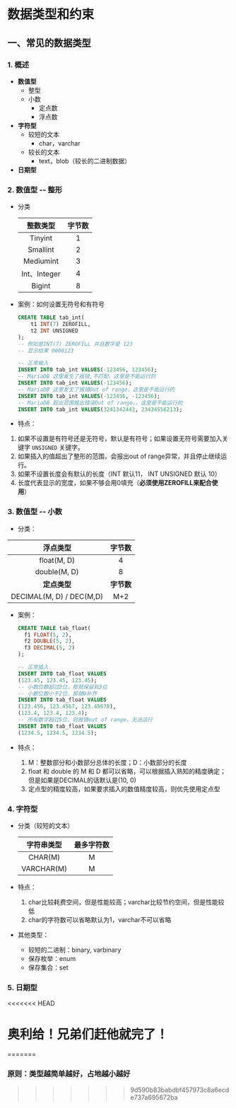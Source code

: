 # 	数据类型和约束

## 一、常见的数据类型

### 1. 概述

+ **数值型**
  + 整型
  + 小数
    + 定点数
    + 浮点数
+ **字符型**
  + 较短的文本
    + char，varchar
  + 较长的文本
    + text，blob（较长的二进制数据）
+ **日期型**

### 2. 数值型 -- 整形

+ 分类

    |   整数类型   | 字节数 |
    | :----------: | :----: |
    |   Tinyint    |   1    |
    |   Smallint   |   2    |
    |  Mediumint   |   3    |
    | Int、Integer |   4    |
    |    Bigint    |   8    |

+ 案例：如何设置无符号和有符号

    ```sql
    CREATE TABLE tab_int(
        t1 INT(7) ZEROFILL,
        t2 INT UNSIGNED
    );
    -- 例如是INT(7) ZEROFILL 并且数字是 123
    -- 显示结果 0000123

    -- 正常输入
    INSERT INTO tab_int VALUES(-123456, 123456);
    -- MariaDB 这里发生了报错,不匹配，这里是不能运行的
    INSERT INTO tab_int VALUES(-123456);
    -- MariaDB 这里发生了报错Out of range，这里是不能运行的
    INSERT INTO tab_int VALUES(-123456, -123456);
    -- MariaDB 超出范围报出错误Out of range，，这里是不能运行的
    INSERT INTO tab_int VALUES(3241342443, 23434556213);
    ```

+ 特点：
1. 如果不设置是有符号还是无符号，默认是有符号；如果设置无符号需要加入关键字 `UNSIGNED` 关键字。
  2. 如果插入的值超出了整形的范围，会报出out of range异常，并且停止继续运行。
  3. 如果不设置长度会有默认的长度（INT 默认11， INT UNSIGNED 默认 10）
  4. 长度代表显示的宽度，如果不够会用0填充（**必须使用ZEROFILL来配合使用**）

### 3. 数值型 -- 小数

+ 分类：

|         浮点类型         |   字节数   |
| :----------------------: | :--------: |
|       float(M, D)        |     4      |
|       double(M, D)       |     8      |
|       **定点类型**       | **字节数** |
| DECIMAL(M, D) / DEC(M,D) |    M+2     |

+ 案例：

  ```sql
  CREATE TABLE tab_float(
  	f1 FLOAT(5, 2),
  	f2 DOUBLE(5, 2),
  	f3 DECIMAL(5, 2)
  );
  
  -- 正常插入
  INSERT INTO tab_float VALUES
  (123.45, 123.45, 123.45);
  -- 小数位数超过2位，那就保留到3位
  -- 小数位数小于2位，那就0补齐
  INSERT INTO tab_float VALUES
  (123.456, 123.4567, 123.45678),
  (123.4, 123.4, 123.4);
  -- 所有数字超过5位，则报错out of range，无法运行
  INSERT INTO tab_float VALUES
  (1234.5, 1234.5, 1234.5);
  ```

+ 特点：

  1. M：整数部分和小数部分总体的长度；D：小数部分的长度
  2. float 和 double 的 M 和 D 都可以省略，可以根据插入熟知的精度确定；但是如果是DECIMAL的话默认是(10, 0)
  3. 定点型的精度较高，如果要求插入的数值精度较高，则优先使用定点型

### 4. 字符型

+ 分类（较短的文本）

  | 字符串类型 | 最多字符数 |
  | :--------: | :--------: |
  |  CHAR(M)   |     M      |
  | VARCHAR(M) |     M      |

+ 特点：

  1. char比较耗费空间，但是性能较高；varchar比较节约空间，但是性能较低
  2. char的字符数可以省略默认为1，varchar不可以省略

+ 其他类型：

  + 较短的二进制：binary,  varbinary
  + 保存枚举：enum
  + 保存集合：set

### 5. 日期型



























<<<<<<< HEAD
# 奥利给！兄弟们赶他就完了！

=======
### 原则：类型越简单越好，占地越小越好
>>>>>>> 9d590b83babdbf457973c8a6ecde737a695672ba
